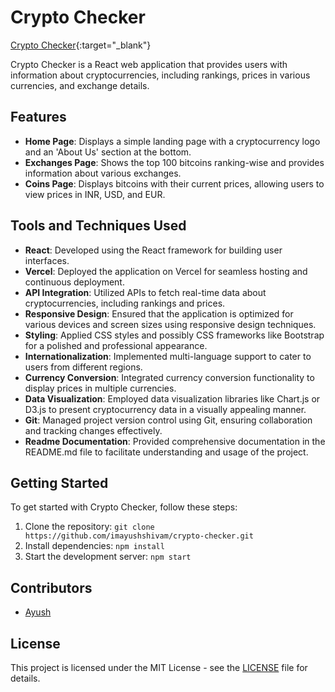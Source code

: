 # Crypto Checker

[Crypto Checker](https://crypto-checker-pink.vercel.app/){:target="_blank"}

Crypto Checker is a React web application that provides users with information about cryptocurrencies, including rankings, prices in various currencies, and exchange details.

## Features

- **Home Page**: Displays a simple landing page with a cryptocurrency logo and an 'About Us' section at the bottom.
- **Exchanges Page**: Shows the top 100 bitcoins ranking-wise and provides information about various exchanges.
- **Coins Page**: Displays bitcoins with their current prices, allowing users to view prices in INR, USD, and EUR.

## Tools and Techniques Used

- **React**: Developed using the React framework for building user interfaces.
- **Vercel**: Deployed the application on Vercel for seamless hosting and continuous deployment.
- **API Integration**: Utilized APIs to fetch real-time data about cryptocurrencies, including rankings and prices.
- **Responsive Design**: Ensured that the application is optimized for various devices and screen sizes using responsive design techniques.
- **Styling**: Applied CSS styles and possibly CSS frameworks like Bootstrap for a polished and professional appearance.
- **Internationalization**: Implemented multi-language support to cater to users from different regions.
- **Currency Conversion**: Integrated currency conversion functionality to display prices in multiple currencies.
- **Data Visualization**: Employed data visualization libraries like Chart.js or D3.js to present cryptocurrency data in a visually appealing manner.
- **Git**: Managed project version control using Git, ensuring collaboration and tracking changes effectively.
- **Readme Documentation**: Provided comprehensive documentation in the README.md file to facilitate understanding and usage of the project.

## Getting Started

To get started with Crypto Checker, follow these steps:

1. Clone the repository: `git clone https://github.com/imayushshivam/crypto-checker.git`
2. Install dependencies: `npm install`
3. Start the development server: `npm start`

## Contributors

- [Ayush](https://github.com/imayushshivam)

## License

This project is licensed under the MIT License - see the [LICENSE](LICENSE) file for details.
